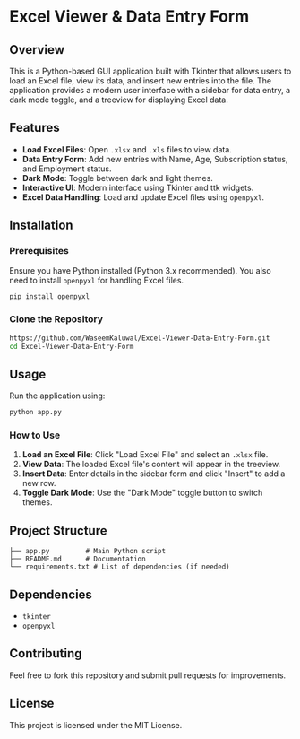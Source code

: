 # Excel Viewer & Data Entry Form

## Overview
This is a Python-based GUI application built with Tkinter that allows users to load an Excel file, view its data, and insert new entries into the file. The application provides a modern user interface with a sidebar for data entry, a dark mode toggle, and a treeview for displaying Excel data.

## Features
- **Load Excel Files**: Open `.xlsx` and `.xls` files to view data.
- **Data Entry Form**: Add new entries with Name, Age, Subscription status, and Employment status.
- **Dark Mode**: Toggle between dark and light themes.
- **Interactive UI**: Modern interface using Tkinter and ttk widgets.
- **Excel Data Handling**: Load and update Excel files using `openpyxl`.

## Installation
### Prerequisites
Ensure you have Python installed (Python 3.x recommended). You also need to install `openpyxl` for handling Excel files.

```sh
pip install openpyxl
```

### Clone the Repository
```sh
https://github.com/WaseemKaluwal/Excel-Viewer-Data-Entry-Form.git
cd Excel-Viewer-Data-Entry-Form
```

## Usage
Run the application using:
```sh
python app.py
```

### How to Use
1. **Load an Excel File**: Click "Load Excel File" and select an `.xlsx` file.
2. **View Data**: The loaded Excel file's content will appear in the treeview.
3. **Insert Data**: Enter details in the sidebar form and click "Insert" to add a new row.
4. **Toggle Dark Mode**: Use the "Dark Mode" toggle button to switch themes.

## Project Structure
```
├── app.py         # Main Python script
├── README.md      # Documentation
└── requirements.txt # List of dependencies (if needed)
```

## Dependencies
- `tkinter`
- `openpyxl`

## Contributing
Feel free to fork this repository and submit pull requests for improvements.

## License
This project is licensed under the MIT License.

